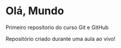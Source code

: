 # Olá, Mundo
 Primeiro repositorio do curso Git e GitHub

Repositório criado durante uma aula ao vivo!